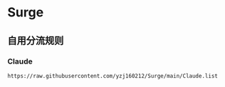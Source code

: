 # Surge
## 自用分流规则
### Claude
```
https://raw.githubusercontent.com/yzj160212/Surge/main/Claude.list
```
